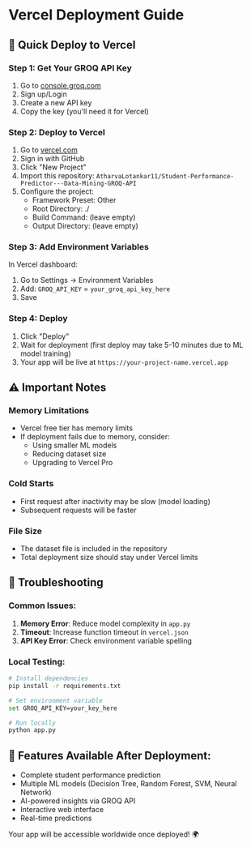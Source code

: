# Vercel Deployment Guide

## 🚀 Quick Deploy to Vercel

### Step 1: Get Your GROQ API Key
1. Go to [console.groq.com](https://console.groq.com)
2. Sign up/Login
3. Create a new API key
4. Copy the key (you'll need it for Vercel)

### Step 2: Deploy to Vercel
1. Go to [vercel.com](https://vercel.com)
2. Sign in with GitHub
3. Click "New Project"
4. Import this repository: `AtharvaLotankar11/Student-Performance-Predictor---Data-Mining-GROQ-API`
5. Configure the project:
   - Framework Preset: Other
   - Root Directory: ./
   - Build Command: (leave empty)
   - Output Directory: (leave empty)

### Step 3: Add Environment Variables
In Vercel dashboard:
1. Go to Settings → Environment Variables
2. Add: `GROQ_API_KEY` = `your_groq_api_key_here`
3. Save

### Step 4: Deploy
1. Click "Deploy"
2. Wait for deployment (first deploy may take 5-10 minutes due to ML model training)
3. Your app will be live at `https://your-project-name.vercel.app`

## ⚠️ Important Notes

### Memory Limitations
- Vercel free tier has memory limits
- If deployment fails due to memory, consider:
  - Using smaller ML models
  - Reducing dataset size
  - Upgrading to Vercel Pro

### Cold Starts
- First request after inactivity may be slow (model loading)
- Subsequent requests will be faster

### File Size
- The dataset file is included in the repository
- Total deployment size should stay under Vercel limits

## 🔧 Troubleshooting

### Common Issues:
1. **Memory Error**: Reduce model complexity in `app.py`
2. **Timeout**: Increase function timeout in `vercel.json`
3. **API Key Error**: Check environment variable spelling

### Local Testing:
```bash
# Install dependencies
pip install -r requirements.txt

# Set environment variable
set GROQ_API_KEY=your_key_here

# Run locally
python app.py
```

## 📱 Features Available After Deployment:
- Complete student performance prediction
- Multiple ML models (Decision Tree, Random Forest, SVM, Neural Network)
- AI-powered insights via GROQ API
- Interactive web interface
- Real-time predictions

Your app will be accessible worldwide once deployed! 🌍